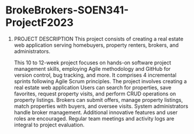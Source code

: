 # BrokeBrokers-SOEN341-ProjectF2023
1. PROJECT DESCRIPTION
   This project consists of creating a real estate web application serving homebuyers, property renters, brokers, and administrators.

    This 10 to 12-week project focuses on hands-on software project management skills, employing Agile methodology and GitHub for version control, bug tracking, and more. It comprises 4 incremental sprints following Agile Scrum principles. The project involves creating a real estate web application  Users can search for properties, save favorites, request property visits, and perform CRUD operations on property listings. Brokers can submit offers, manage property listings, match properties with buyers, and oversee visits. System administrators handle broker management. Additional innovative features and user roles are encouraged. Regular team meetings and activity logs are integral to project evaluation.




